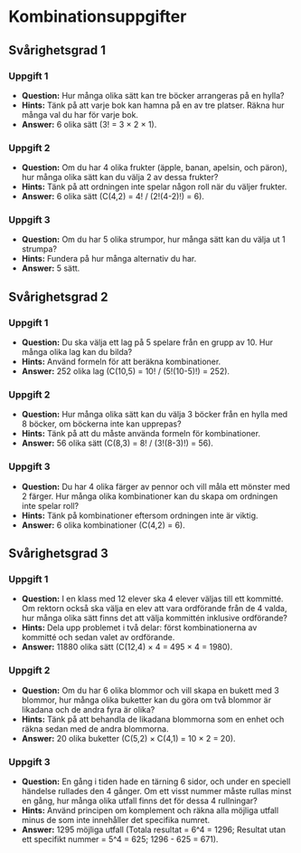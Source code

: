 # Kombinationsuppgifter

## Svårighetsgrad 1

### Uppgift 1
* **Question:** Hur många olika sätt kan tre böcker arrangeras på en hylla?
* **Hints:** Tänk på att varje bok kan hamna på en av tre platser. Räkna hur många val du har för varje bok.
* **Answer:** 6 olika sätt (3! = 3 × 2 × 1).

### Uppgift 2
* **Question:** Om du har 4 olika frukter (äpple, banan, apelsin, och päron), hur många olika sätt kan du välja 2 av dessa frukter?
* **Hints:** Tänk på att ordningen inte spelar någon roll när du väljer frukter.
* **Answer:** 6 olika sätt (C(4,2) = 4! / (2!(4-2)!) = 6).

### Uppgift 3
* **Question:** Om du har 5 olika strumpor, hur många sätt kan du välja ut 1 strumpa?
* **Hints:** Fundera på hur många alternativ du har.
* **Answer:** 5 sätt.

## Svårighetsgrad 2

### Uppgift 1
* **Question:** Du ska välja ett lag på 5 spelare från en grupp av 10. Hur många olika lag kan du bilda?
* **Hints:** Använd formeln för att beräkna kombinationer.
* **Answer:** 252 olika lag (C(10,5) = 10! / (5!(10-5)!) = 252).

### Uppgift 2
* **Question:** Hur många olika sätt kan du välja 3 böcker från en hylla med 8 böcker, om böckerna inte kan upprepas?
* **Hints:** Tänk på att du måste använda formeln för kombinationer.
* **Answer:** 56 olika sätt (C(8,3) = 8! / (3!(8-3)!) = 56).

### Uppgift 3
* **Question:** Du har 4 olika färger av pennor och vill måla ett mönster med 2 färger. Hur många olika kombinationer kan du skapa om ordningen inte spelar roll?
* **Hints:** Tänk på kombinationer eftersom ordningen inte är viktig.
* **Answer:** 6 olika kombinationer (C(4,2) = 6).

## Svårighetsgrad 3

### Uppgift 1
* **Question:** I en klass med 12 elever ska 4 elever väljas till ett kommitté. Om rektorn också ska välja en elev att vara ordförande från de 4 valda, hur många olika sätt finns det att välja kommittén inklusive ordförande?
* **Hints:** Dela upp problemet i två delar: först kombinationerna av kommitté och sedan valet av ordförande.
* **Answer:** 11880 olika sätt (C(12,4) × 4 = 495 × 4 = 1980).

### Uppgift 2
* **Question:** Om du har 6 olika blommor och vill skapa en bukett med 3 blommor, hur många olika buketter kan du göra om två blommor är likadana och de andra fyra är olika?
* **Hints:** Tänk på att behandla de likadana blommorna som en enhet och räkna sedan med de andra blommorna.
* **Answer:** 20 olika buketter (C(5,2) × C(4,1) = 10 × 2 = 20).

### Uppgift 3
* **Question:** En gång i tiden hade en tärning 6 sidor, och under en speciell händelse rullades den 4 gånger. Om ett visst nummer måste rullas minst en gång, hur många olika utfall finns det för dessa 4 rullningar?
* **Hints:** Använd principen om komplement och räkna alla möjliga utfall minus de som inte innehåller det specifika numret.
* **Answer:** 1295 möjliga utfall (Totala resultat = 6^4 = 1296; Resultat utan ett specifikt nummer = 5^4 = 625; 1296 - 625 = 671).